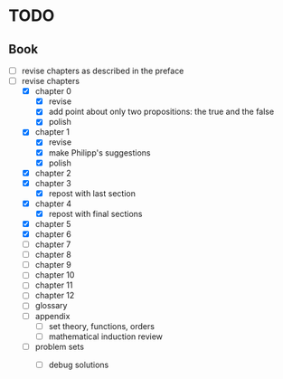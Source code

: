 # TODO

## Book

- [ ] revise chapters as described in the preface
- [ ] revise chapters
  - [x] chapter 0
    - [x] revise
    - [x] add point about only two propositions: the true and the false
    - [x] polish
  - [x] chapter 1
    - [x] revise
    - [x] make Philipp's suggestions
    - [x] polish
  - [x] chapter 2
  - [x] chapter 3
    - [x] repost with last section
  - [x] chapter 4
    - [x] repost with final sections
  - [x] chapter 5
  - [x] chapter 6
  - [ ] chapter 7
  - [ ] chapter 8
  - [ ] chapter 9
  - [ ] chapter 10
  - [ ] chapter 11
  - [ ] chapter 12
  - [ ] glossary
  - [ ] appendix
    - [ ] set theory, functions, orders
    - [ ] mathematical induction review
  - [ ] problem sets
    - [ ] debug solutions

